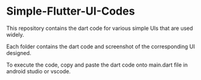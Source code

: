 # Simple-Flutter-UI-Codes
This repository contains the dart code for various simple UIs that are used widely.

Each folder contains the dart code and screenshot of the corresponding UI designed.

To execute the code, copy and paste the dart code onto main.dart file in android studio or vscode.
